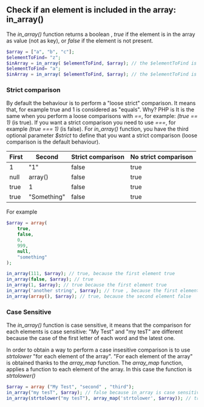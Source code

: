 ## Check if an element is included in the array:  in_array()
The *in_array()* function returns a boolean , *true* if the element is in the array as value (not as key), or *false* if the element is not present.


```php
$array = ["a", "b", "c"];
$elementToFind= "z";
$inArray = in_array( $elementToFind, $array); // the $elementToFind is NOT in the $array
$elementToFind= "a";
$inArray = in_array( $elementToFind, $array); // the $elementToFind is in the $array
```
### Strict comparison
By default the behaviour is to perform a "loose strict" comparison.
It means that, for example true and 1 is considered as "equals".
Why? PHP is
It is the same when you perform a loose comparisons with *==*, for example: *(true == 1)* (is true). If you want a strict comparison you need to use *===*, for example *(true === 1)* (is false). For *in_array()* function, you have the third optional parameter *$strict* to define that you want a strict comparison (loose comparison is the default behaviour). 

| First | Second      | Strict comparison | No strict comparison |
|-------|-------------|-------------------|----------------------|
| 1     | "1"         | false             | true                 |
| null  | array()     | false             | true                 |
| true  | 1           | false             | true                 |
| true  | "Something" | false             | true                 |

For example
```php
$array = array(
    true,
    false,
    0,
    999,
    null,
    "something"
);

in_array(111, $array); // true, because the first element true
in_array(false, $array); // true
in_array(1, $array); // true because the first element true
in_array('another string', $array); // true , because the first element true
in_array(array(), $array); // true, because the second element false
```

### Case Sensitive
The *in_array()* function is case sensitive, it means that the comparison for each elements is case sensitive: "My Test" and "my tesT" are different because the case of the first letter of each word and the latest one.

In order to obtain a way to perform a case insesitive comparison is to use *strtolower* "for each element of the array".
"For each element of the array" is obtained thanks to the *array_map* function. The *array_map* function, applies a function to each element of the array. In this case the function is *strtolower()*

```php
$array = array ("My Test", "second" , "third");
in_array("my tesT", $array); // false because in_array is case sensitive
in_array(strtolower("my tesT"), array_map('strtolower', $array)); // true
```

